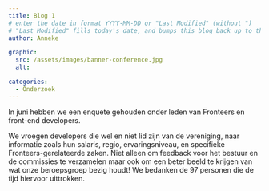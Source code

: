 ```yaml
---
title: Blog 1
# enter the date in format YYYY-MM-DD or "Last Modified" (without ")
# "Last Modified" fills today's date, and bumps this blog back up to the top
author: Anneke

graphic:
  src: /assets/images/banner-conference.jpg
  alt:

categories:
  - Onderzoek
---
```


In juni hebben we een enquete gehouden onder leden van Fronteers en front-end developers.

We vroegen developers die wel en niet lid zijn van de vereniging, naar informatie zoals hun salaris, regio, ervaringsniveau, en specifieke Fronteers-gerelateerde zaken. Niet alleen om feedback voor het bestuur en de commissies te verzamelen maar ook om een beter beeld te krijgen van wat onze beroepsgroep bezig houdt! We bedanken de 97 personen die de tijd hiervoor uittrokken.
